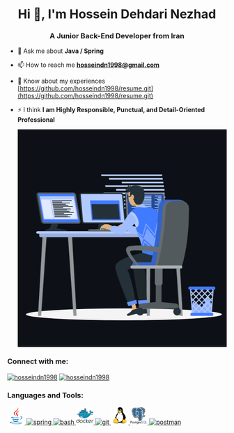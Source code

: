 <h1 align="center">Hi 👋, I'm Hossein Dehdari Nezhad</h1>
<h3 align="center">A Junior Back-End Developer from Iran</h3>


- 💬 Ask me about **Java / Spring**

- 📫 How to reach me **hosseindn1998@gmail.com**

- 📄 Know about my experiences [https://github.com/hosseindn1998/resume.git](https://github.com/hosseindn1998/resume.git)

- ⚡ I think **I am Highly Responsible, Punctual, and Detail-Oriented Professional**

  
   <img src="https://github.com/hosseindn1998/hosseindn1998/blob/main/Animation.gif" alt="coding" width="500" height="500" align="center"/> </a>
  

<h3 align="left">Connect with me:</h3>
<p align="left">
<a href="https://linkedin.com/in/hosseindn1998" target="blank"><img align="center" src="https://raw.githubusercontent.com/rahuldkjain/github-profile-readme-generator/master/src/images/icons/Social/linked-in-alt.svg" alt="hosseindn1998" height="30" width="40" /></a>
<a href="https://instagram.com/hosseindn1998" target="blank"><img align="center" src="https://raw.githubusercontent.com/rahuldkjain/github-profile-readme-generator/master/src/images/icons/Social/instagram.svg" alt="hosseindn1998" height="30" width="40" /></a>
</p>

<h3 align="left">Languages and Tools:</h3>
<p align="left">  </a> <a href="https://www.java.com" target="_blank" rel="noreferrer"> <img src="https://raw.githubusercontent.com/devicons/devicon/master/icons/java/java-original.svg" alt="java" width="40" height="40"/> </a>  <a href="https://spring.io/" target="_blank" rel="noreferrer"> <img src="https://www.vectorlogo.zone/logos/springio/springio-icon.svg" alt="spring" width="40" height="40"/> </a> <a href="https://www.gnu.org/software/bash/" target="_blank" rel="noreferrer"> <img src="https://www.vectorlogo.zone/logos/gnu_bash/gnu_bash-icon.svg" alt="bash" width="40" height="40"/> </a> <a href="https://www.docker.com/" target="_blank" rel="noreferrer"> <img src="https://raw.githubusercontent.com/devicons/devicon/master/icons/docker/docker-original-wordmark.svg" alt="docker" width="40" height="40"/> </a> <a href="https://git-scm.com/" target="_blank" rel="noreferrer"> <img src="https://www.vectorlogo.zone/logos/git-scm/git-scm-icon.svg" alt="git" width="40" height="40"/> </a>  <a href="https://www.linux.org/" target="_blank" rel="noreferrer"> <img src="https://raw.githubusercontent.com/devicons/devicon/master/icons/linux/linux-original.svg" alt="linux" width="40" height="40"/> </a> <a href="https://www.postgresql.org" target="_blank" rel="noreferrer"> <img src="https://raw.githubusercontent.com/devicons/devicon/master/icons/postgresql/postgresql-original-wordmark.svg" alt="postgresql" width="40" height="40"/> </a> <a href="https://postman.com" target="_blank" rel="noreferrer"> <img src="https://www.vectorlogo.zone/logos/getpostman/getpostman-icon.svg" alt="postman" width="40" height="40"/> </a> </p>



